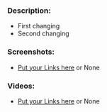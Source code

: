 ### Description:
- First changing
- Second changing

### Screenshots:
- [Put your Links here](https://snipboard.io/) or None

### Videos:
- [Put your Links here](https://www.loom.com/looms/videos) or None
